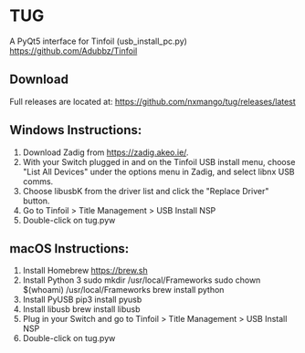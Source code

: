 # TUG
A PyQt5 interface for Tinfoil (usb_install_pc.py)
https://github.com/Adubbz/Tinfoil

## Download
Full releases are located at:
https://github.com/nxmango/tug/releases/latest

## Windows Instructions:
1. Download Zadig from https://zadig.akeo.ie/.
2. With your Switch plugged in and on the Tinfoil USB install menu,
   choose "List All Devices" under the options menu in Zadig, and select libnx USB comms.
3. Choose libusbK from the driver list and click the "Replace Driver" button.
4. Go to Tinfoil > Title Management > USB Install NSP
5. Double-click on tug.pyw

## macOS Instructions:
1. Install Homebrew https://brew.sh
2. Install Python 3
      sudo mkdir /usr/local/Frameworks
      sudo chown $(whoami) /usr/local/Frameworks
      brew install python
3. Install PyUSB
      pip3 install pyusb
4. Install libusb
      brew install libusb
5. Plug in your Switch and go to Tinfoil > Title Management > USB Install NSP
6. Double-click on tug.pyw
